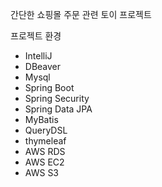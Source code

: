 
간단한 쇼핑몰 주문 관련 토이 프로젝트


프로젝트 환경
- IntelliJ
- DBeaver
- Mysql
- Spring Boot
- Spring Security
- Spring Data JPA
- MyBatis
- QueryDSL
- thymeleaf
- AWS RDS
- AWS EC2
- AWS S3
